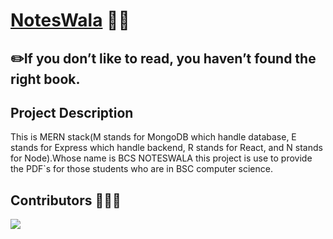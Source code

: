 # [NotesWala](https://noteswala-thu9.onrender.com/) 📖🧾

## ✏️If you don’t like to read, you haven’t found the right book.

## Project Description
This is MERN stack(M stands for MongoDB which handle database, E stands for Express which handle backend, R stands for React, and N stands for Node).Whose name is BCS NOTESWALA this project is use to provide the PDF`s for those students who are in BSC computer science.

## Contributors 👏🙌🥰

<a href="https://github.com/AvishkarMandlik/NotesWala/graphs/contributors">
  <img src="https://contrib.rocks/image?repo=AvishkarMandlik/NotesWala" />
</a>


